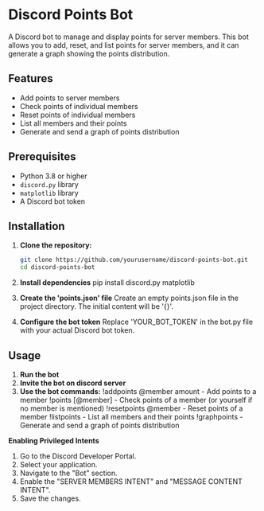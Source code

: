 # Discord Points Bot

A Discord bot to manage and display points for server members. This bot allows you to add, reset, and list points for server members, and it can generate a graph showing the points distribution.

## Features

- Add points to server members
- Check points of individual members
- Reset points of individual members
- List all members and their points
- Generate and send a graph of points distribution

## Prerequisites

- Python 3.8 or higher
- `discord.py` library
- `matplotlib` library
- A Discord bot token

## Installation

1. **Clone the repository:**

   ```bash
   git clone https://github.com/yourusername/discord-points-bot.git
   cd discord-points-bot

2. **Install dependencies**
   pip install discord.py matplotlib

3. **Create the 'points.json' file**
    Create an empty points.json file in the project directory. The initial content will be '{}'.

4. **Configure the bot token**
    Replace 'YOUR_BOT_TOKEN' in the bot.py file with your actual Discord bot token.

## Usage
1. **Run the bot**
2. **Invite the bot on discord server**
3. **Use the bot commands:**
    !addpoints @member amount - Add points to a member
    !points [@member] - Check points of a member (or yourself if no member is mentioned)
    !resetpoints @member - Reset points of a member
    !listpoints - List all members and their points
    !graphpoints - Generate and send a graph of points distribution

**Enabling Privileged Intents**
1. Go to the Discord Developer Portal.
2. Select your application.
3. Navigate to the "Bot" section.
4. Enable the "SERVER MEMBERS INTENT" and "MESSAGE CONTENT INTENT".
5. Save the changes.





